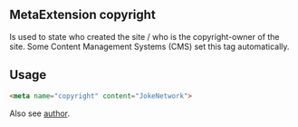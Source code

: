 ## MetaExtension copyright

Is used to state who created the site / who is the copyright-owner of the site. 
Some Content Management Systems (CMS) set this tag automatically.

## Usage

````html
<meta name="copyright" content="JokeNetwork">
````

Also see [author](author).
